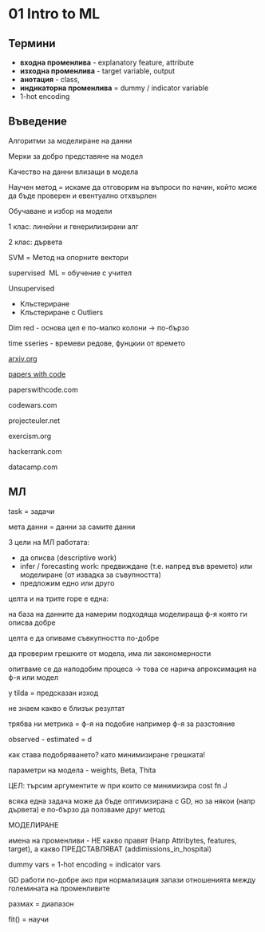 # 01 Intro to ML

## Термини
- **входна променлива** - explanatory feature, attribute
- **изходна променлива** - target variable, output
- **анотация** - class, 
- **индикаторна променлива** = dummy /  indicator variable
- 1-hot encoding 


## Въведение

Алгоритми за моделиране на данни

Mерки за добро представяне на модел

Kачество на данни влизащи в модела

Научен метод = искаме да отговорим на въпроси по начин, който може да бъде проверен и евентуално отхвърлен

Обучаване и избор на модели

1 клас: линейни и генерилизирани алг

2 клас: дървета

SVM = Метод на опорните вектори

supervised  ML = обучение с учител

Unsupervised

-   Клъстериране
-   Клъстериране с Outliers

Dim red - основа цел е по-малко колони -> по-бързо

time sseries - времеви редове, фунцкии от времето

[arxiv.org](https://arxiv.org/)

[papers with code](https://paperswithcode.com)

paperswithcode.com

codewars.com

projecteuler.net

exercism.org

hackerrank.com

datacamp.com

## МЛ

task = задачи

мета данни = данни за самите данни

3 цели на МЛ работата:

-   да описва (descriptive work)
-   infer / forecasting work: предвиждане (т.е. напред във времето) или моделиране (от извадка за съвупността)
-   предложим едно или друго

целта и на трите горе е една:

на база на данните да намерим подходяща моделираща ф-я която ги описва добре

целта е да опиваме съвкупността по-добре

да проверим грешките от модела, има ли закономерности

опитваме се да наподобим процеса -> това се нарича апроксимация на ф-я или модел

y tilda = предсказан изход

не знаем какво е близък резултат

трябва ни метрика = ф-я на подобие например ф-я за разстояние

observed - estimated = d

как става подобряването? като минимизиране грешката!

параметри на модела - weights, Beta, Thita

ЦЕЛ: търсим аргументите w при които се минимизира cost fn J

всяка една задача може да бъде оптимизирана с GD, но за някои (напр дървета) е по-бързо да ползваме друг метод

МОДЕЛИРАНЕ

имена на променливи - НЕ какво правят (Напр Attribytes, features, target), а какво ПРЕДСТАВЛЯВАТ (addimissions_in_hospital)

dummy vars = 1-hot encoding = indicator vars

GD работи по-добре ако при нормализация запази отношенията между големината на променливите

размах = диапазон

fit() = научи